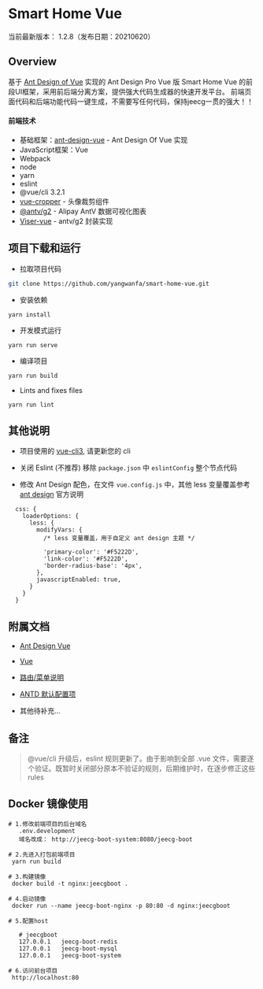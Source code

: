 Smart Home Vue
====

当前最新版本： 1.2.8（发布日期：20210620）

Overview
----

基于 [Ant Design of Vue](https://vuecomponent.github.io/ant-design-vue/docs/vue/introduce-cn/) 实现的 Ant Design Pro  Vue 版
Smart Home Vue 的前段UI框架，采用前后端分离方案，提供强大代码生成器的快速开发平台。
前端页面代码和后端功能代码一键生成，不需要写任何代码，保持jeecg一贯的强大！！



#### 前端技术
 
- 基础框架：[ant-design-vue](https://github.com/vueComponent/ant-design-vue) - Ant Design Of Vue 实现
- JavaScript框架：Vue
- Webpack
- node
- yarn
- eslint
- @vue/cli 3.2.1
- [vue-cropper](https://github.com/xyxiao001/vue-cropper) - 头像裁剪组件
- [@antv/g2](https://antv.alipay.com/zh-cn/index.html) - Alipay AntV 数据可视化图表
- [Viser-vue](https://viserjs.github.io/docs.html#/viser/guide/installation)  - antv/g2 封装实现



项目下载和运行
----

- 拉取项目代码
```bash
git clone https://github.com/yangwanfa/smart-home-vue.git
```

- 安装依赖
```
yarn install
```

- 开发模式运行
```
yarn run serve
```

- 编译项目
```
yarn run build
```

- Lints and fixes files
```
yarn run lint
```



其他说明
----

- 项目使用的 [vue-cli3](https://cli.vuejs.org/guide/), 请更新您的 cli

- 关闭 Eslint (不推荐) 移除 `package.json` 中 `eslintConfig` 整个节点代码

- 修改 Ant Design 配色，在文件 `vue.config.js` 中，其他 less 变量覆盖参考 [ant design](https://ant.design/docs/react/customize-theme-cn) 官方说明
```ecmascript 6
  css: {
    loaderOptions: {
      less: {
        modifyVars: {
          /* less 变量覆盖，用于自定义 ant design 主题 */

          'primary-color': '#F5222D',
          'link-color': '#F5222D',
          'border-radius-base': '4px',
        },
        javascriptEnabled: true,
      }
    }
  }
```



附属文档
----
- [Ant Design Vue](https://vuecomponent.github.io/ant-design-vue/docs/vue/introduce-cn)
  
- [Vue](https://cn.vuejs.org/v2/guide)

- [路由/菜单说明](https://github.com/zhangdaiscott/jeecg-boot/tree/master/ant-design-jeecg-vue/src/router/README.md)

- [ANTD 默认配置项](https://github.com/zhangdaiscott/jeecg-boot/tree/master/ant-design-jeecg-vue/src/defaultSettings.js)

- 其他待补充...


备注
----

> @vue/cli 升级后，eslint 规则更新了。由于影响到全部 .vue 文件，需要逐个验证。既暂时关闭部分原本不验证的规则，后期维护时，在逐步修正这些 rules


Docker 镜像使用
----

 ``` 
# 1.修改前端项目的后台域名
    .env.development
    域名改成： http://jeecg-boot-system:8080/jeecg-boot
   
# 2.先进入打包前端项目
  yarn run build

# 3.构建镜像
  docker build -t nginx:jeecgboot .

# 4.启动镜像
  docker run --name jeecg-boot-nginx -p 80:80 -d nginx:jeecgboot

# 5.配置host

    # jeecgboot
    127.0.0.1   jeecg-boot-redis
    127.0.0.1   jeecg-boot-mysql
    127.0.0.1   jeecg-boot-system
  
# 6.访问前台项目
  http://localhost:80
``` 